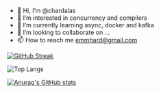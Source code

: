 - 👋 Hi, I’m @chardalas
- 👀 I’m interested in concurrency and compilers 
- 🌱 I’m currently learning async, docker and kafka
- 💞️ I’m looking to collaborate on ...
- 📫 How to reach me emmhard@gmail.com

[![GitHub Streak](https://streak-stats.demolab.com/?user=chardalas)](https://git.io/streak-stats)

![Top Langs](https://github-readme-stats.vercel.app/api/top-langs/?username=chardalas&layout=compact&theme=transparent)

[![Anurag's GitHub stats](https://github-readme-stats.vercel.app/api?username=chardalas)](https://github.com/anuraghazra/github-readme-stats)

<!---
chardalas/chardalas is a ✨ special ✨ repository because its `README.md` (this file) appears on your GitHub profile.
You can click the Preview link to take a look at your changes.
--->
